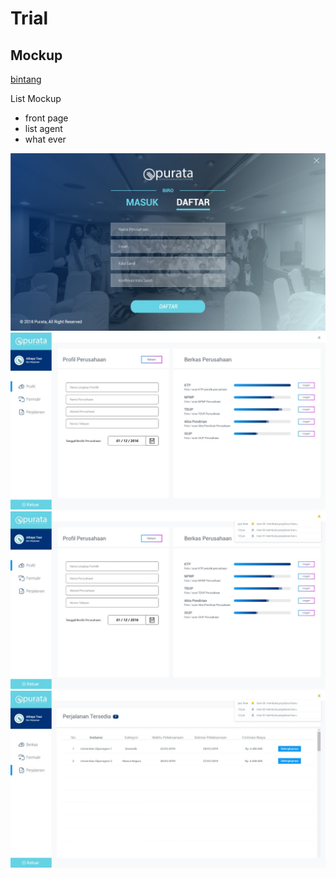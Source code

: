 # Trial

## Mockup

[bintang](bintangdesign.com)

List Mockup

- front page
- list agent
- what ever

![](images/biro1.jpeg)
![](images/biro2.jpeg)
![](images/biro3.jpeg)
![](images/biro4.jpeg)
